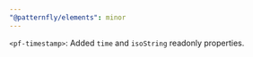 ```yaml
---
"@patternfly/elements": minor
---
```


`<pf-timestamp>`: Added `time` and `isoString` readonly properties.
